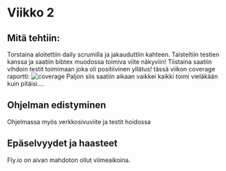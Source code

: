 # Viikko 2

## Mitä tehtiin:
Torstaina aloitettiin daily scrumilla ja jakauduttiin kahteen. Taisteltiin testien kanssa ja saatiin bibtex muodossa toimiva viite näkyviin! Tiistaina saatiin vihdoin testit toimimaan joka oli positiivinen yllätus! tässä viikon coverage raportti:
![coverage](https://github.com/janikakalliokoski/parhaat123_ohtu/tree/main/documentation/images/coveragevko1.png)
Paljon siis saatiin aikaan vaikkei kaikki toimi vieläkään kuin pitäisi....

## Ohjelman edistyminen
Ohjelmassa myös verkkosivuviite ja testit hoidossa

## Epäselvyydet ja haasteet
Fly.io on aivan mahdoton ollut viimeaikoina.